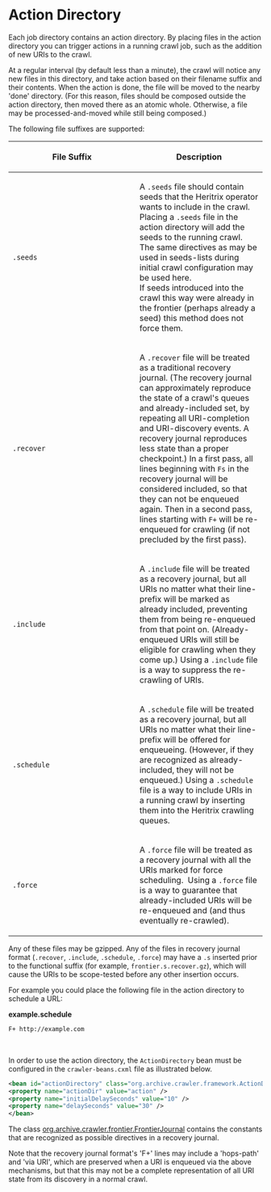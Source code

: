 # Action Directory

Each job directory contains an action directory. By placing files in the
action directory you can trigger actions in a running crawl job, such as
the addition of new URIs to the crawl.

At a regular interval (by default less than a minute), the crawl will
notice any new files in this directory, and take action based on their
filename suffix and their contents. When the action is done, the file
will be moved to the nearby 'done' directory. (For this reason, files
should be composed outside the action directory, then moved there as an
atomic whole. Otherwise, a file may be processed-and-moved while still
being composed.)

The following file suffixes are supported:

<table>
<colgroup>
<col style="width: 50%" />
<col style="width: 50%" />
</colgroup>
<thead>
<tr class="header">
<th><p>File Suffix</p></th>
<th><p>Description</p></th>
</tr>
</thead>
<tbody>
<tr class="odd">
<td><p><code>.seeds</code></p></td>
<td><p>A <code>.seeds</code> file should contain seeds that the Heritrix operator wants to include in the crawl. Placing a <code>.seeds</code> file in the action directory will add the seeds to the running crawl. The same directives as may be used in seeds-lists during initial crawl configuration may be used here.<br />
If seeds introduced into the crawl this way were already in the frontier (perhaps already a seed) this method does not force them.</p></td>
</tr>
<tr class="even">
<td><p><code>.recover</code></p></td>
<td><p>A <code>.recover</code> file will be treated as a traditional recovery journal. (The recovery journal can approximately reproduce the state of a crawl's queues and already-included set, by repeating all URI-completion and URI-discovery events. A recovery journal reproduces less state than a proper checkpoint.) In a first pass, all lines beginning with <code>Fs</code> in the recovery journal will be considered included, so that they can not be enqueued again. Then in a second pass, lines starting with <code>F+</code> will be re-enqueued for crawling (if not precluded by the first pass).</p></td>
</tr>
<tr class="odd">
<td><p><code>.include</code></p></td>
<td><p>A <code>.include</code> file will be treated as a recovery journal, but all URIs no matter what their line-prefix will be marked as already included, preventing them from being re-enqueued from that point on. (Already-enqueued URIs will still be eligible for crawling when they come up.) Using a <code>.include</code> file is a way to suppress the re-crawling of URIs.</p></td>
</tr>
<tr class="even">
<td><p><code>.schedule</code></p></td>
<td><p>A <code>.schedule</code> file will be treated as a recovery journal, but all URIs no matter what their line-prefix will be offered for enqueueing. (However, if they are recognized as already-included, they will not be enqueued.) Using a <code>.schedule</code> file is a way to include URIs in a running crawl by inserting them into the Heritrix crawling queues.</p></td>
</tr>
<tr class="odd">
<td><p><code>.force</code></p></td>
<td><p>A <code>.force</code> file will be treated as a recovery journal with all the URIs marked for force scheduling.  Using a <code>.force</code> file is a way to guarantee that already-included URIs will be re-enqueued and (and thus eventually re-crawled).</p></td>
</tr>
</tbody>
</table>

Any of these files may be gzipped. Any of the files in recovery journal
format (`.recover`, `.include`, `.schedule`, `.force`) may have a `.s`
inserted prior to the functional suffix (for example,
`frontier.s.recover.gz`), which will cause the URIs to be scope-tested
before any other insertion occurs.

For example you could place the following file in the action directory
to schedule a URL:

**example.schedule**

``` bash
F+ http://example.com
```

 

In order to use the action directory, the `ActionDirectory` bean must be
configured in the `crawler-beans.cxml` file as illustrated below.

``` xml
<bean id="actionDirectory" class="org.archive.crawler.framework.ActionDirectory">
<property name="actionDir" value="action" />
<property name="initialDelaySeconds" value="10" />
<property name="delaySeconds" value="30" />
</bean>
```

The class
[org.archive.crawler.frontier.FrontierJournal](https://webarchive.jira.com/source/browse/HER/trunk/heritrix3/engine/src/main/java/org/archive/crawler/frontier/FrontierJournal.java?hb=true)
contains the constants that are recognized as possible directives in a
recovery journal.

Note that the recovery journal format's 'F+' lines may include a
'hops-path' and 'via URI', which are preserved when a URI is enqueued
via the above mechanisms, but that this may not be a complete
representation of all URI state from its discovery in a normal crawl.
